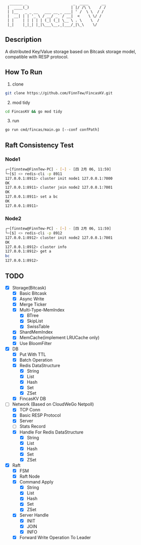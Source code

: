 ```text
  ______ _                     _  ____      __
 |  ____(_)                   | |/ /\ \    / /
 | |__   _ _ __   ___ __ _ ___| ' /  \ \  / / 
 |  __| | | '_ \ / __/ _` / __|  <    \ \/ /  
 | |    | | | | | (_| (_| \__ \ . \    \  /   
 |_|    |_|_| |_|\___\__,_|___/_|\_\    \/
```

## Description

A distributed Key/Value storage based on Bitcask storage model, compatible with RESP protocol.

## How To Run

1. clone
  ```bash
  git clone https://github.com/FinnTew/FincasKV.git
  ```
2. mod tidy
  ```bash
  cd FincasKV && go mod tidy
  ```
3. run
  ```bash
  go run cmd/fincas/main.go [--conf confPath]
  ```

## Raft Consistency Test

### Node1

```bash
┌─[finntew@FinnTew-PC] - [~] - [四 2月 06, 11:59]
└─[$] <> redis-cli -p 8911
127.0.0.1:8911> cluster init node1 127.0.0.1:7000
OK
127.0.0.1:8911> cluster join node2 127.0.0.1:7001
OK
127.0.0.1:8911> set a bc
OK
127.0.0.1:8911> 
```

### Node2

```bash
┌─[finntew@FinnTew-PC] - [~] - [四 2月 06, 11:59]
└─[$] <> redis-cli -p 8912
127.0.0.1:8912> cluster init node2 127.0.0.1:7001
OK
127.0.0.1:8912> cluster info
127.0.0.1:8912> get a
bc
127.0.0.1:8912> 
```

## TODO

- [x] Storage(Bitcask)
  - [x] Basic Bitcask
  - [x] Async Write
  - [x] Merge Ticker
  - [x] Multi-Type-MemIndex
    - [x] BTree
    - [x] SkipList
    - [x] SwissTable
  - [x] ShardMemIndex
  - [x] MemCache(implement LRUCache only)
  - [x] Use BloomFilter
- [x] DB
  - [x] Put With TTL
  - [x] Batch Operation
  - [x] Redis DataStructure
    - [x] String
    - [x] List
    - [x] Hash
    - [x] Set
    - [x] ZSet
  - [x] FincasKV DB
- [ ] Network (Based on CloudWeGo Netpoll)
  - [x] TCP Conn
  - [x] Basic RESP Protocol
  - [x] Server
  - [ ] Stats Record
  - [x] Handle For Redis DataStructure
    - [x] String
    - [x] List
    - [x] Hash
    - [x] Set
    - [x] ZSet
- [x] Raft
  - [x] FSM
  - [x] Raft Node
  - [x] Command Apply
    - [x] String
    - [x] List
    - [x] Hash
    - [x] Set
    - [x] ZSet
  - [x] Server Handle
    - [x] INIT
    - [x] JOIN
    - [x] INFO
  - [x] Forward Write Operation To Leader
